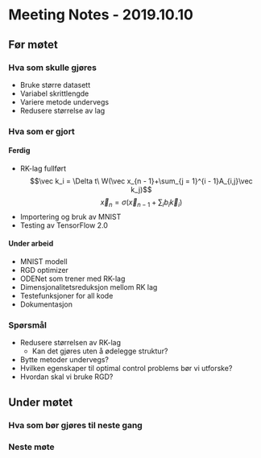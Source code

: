 # Meeting Notes - 2019.10.10

## Før møtet
### Hva som skulle gjøres
* Bruke større datasett
* Variabel skrittlengde
* Variere metode undervegs
* Redusere størrelse av lag

### Hva som er gjort

#### Ferdig

* RK-lag fullført
$$\vec k_i = \Delta t\ W(\vec x_{n - 1}+\sum_{j = 1}^{i - 1}A_{i,j}\vec k_j)$$ $$\vec x_n = \sigma(\vec x_{n - 1} + \sum_ib_i\vec k_i)$$
* Importering og bruk av MNIST
* Testing av TensorFlow 2.0

#### Under arbeid
* MNIST modell
* RGD optimizer
* ODENet som trener med RK-lag
* Dimensjonalitetsreduksjon mellom RK lag
* Testefunksjoner for all kode
* Dokumentasjon

### Spørsmål
* Redusere størrelsen av RK-lag
    * Kan det gjøres uten å ødelegge struktur?
* Bytte metoder undervegs?
* Hvilken egenskaper til optimal control problems bør vi utforske?
* Hvordan skal vi bruke RGD?



## Under møtet
### Hva som bør gjøres til neste gang
    
### Neste møte
